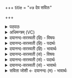 +++
title = "०७ देव सवितः"

+++
<details><summary>पदपाठः</summary>

देव॑। स॒वि॒त॒रिति॑ सवितः। प्र। सु॒व॒। य॒ज्ञम्। प्र। सु॒व॒। य॒ज्ञप॑ति॒मिति॑ य॒ज्ञऽप॑तिम्। भगा॑य। दि॒व्यः। ग॒न्ध॒र्वः। के॒त॒पूरिति॑ केत॒ऽपूः। केत॑म्। नः॒। पु॒ना॒तु॒। वा॒चः। पतिः॑। वाच॑म्। नः॒। स्व॒द॒तु॒। ७।
</details>

<details><summary>अधिमन्त्रम् (VC)</summary>

- सविता देवता
- प्रजापतिर्ऋषिः
- आर्षी त्रिष्टुप्
- धैवतः
</details>

<details><summary>दयानन्द-सरस्वती (हि) - विषयः</summary>

अब किसलिये परमेश्वर की उपासना और प्रार्थना करनी चाहिये, यह विषय अगले मन्त्र में कहा है ॥
</details>

<details><summary>दयानन्द-सरस्वती (हि) - पदार्थः</summary>

पदार्थान्वयभाषाः -  हे (देव) सत्य योगविद्या से उपासना के योग्य शुद्ध ज्ञान देने (सवितः) और सब सिद्धियों को उत्पन्न करने हारे परमेश्वर ! आप (नः) हमारे (भगाय) सम्पूर्ण ऐश्वर्य के लिये (यज्ञम्) सुखों को प्राप्त कराने हारे व्यवहार को (प्रसुव) उत्पन्न कीजिये तथा (यज्ञपतिम्) इस सुखदायक व्यवहार के रक्षक जन को (प्रसुव) उत्पन्न कीजिये (गन्धर्वः) पृथिवी को धरने (दिव्यः) शुद्ध गुण, कर्म और स्वभावों में उत्तम और (केतपूः) विज्ञान से पवित्र करने हारे आप (नः) हमारे (केतम्) विज्ञान को (पुनातु) पवित्र कीजिये और (वाचस्पतिः) सत्य विद्याओं से युक्त वेदवाणी के प्रचार से रक्षा करनेवाले आप (नः) हमारी (वाचम्) वाणी को (स्वदतु) स्वादिष्ठ अर्थात् कोमल मधुर कीजिये ॥७ ॥
</details>

<details><summary>दयानन्द-सरस्वती (हि) - भावार्थः</summary>

भावार्थभाषाः -  जो पुरुष सम्पूर्ण ऐश्वर्य से युक्त शुद्ध, निर्मल ब्रह्म की उपासना और योगविद्या की प्राप्ति के लिये प्रार्थना करते हैं, वे सब ऐश्वर्य्य को प्राप्त अपने आत्मा को शुद्ध और योगविद्या को सिद्ध कर सकते हैं। जो ईश्वर की वाणी के तुल्य अपनी वाणी को शुद्ध करते हैं, वे सत्यवादी हो के सब क्रियाओं के फलों को प्राप्त होते हैं ॥७ ॥
</details>

<details><summary>दयानन्द-सरस्वती (सं) - विषयः</summary>

अथ किमर्थं परमेश्वर उपास्यः प्रार्थनीयश्चास्तीत्याह ॥
</details>

<details><summary>दयानन्द-सरस्वती (सं) - पदार्थः</summary>

पदार्थान्वयभाषाः -  हे देव सत्ययोगविद्ययोपासनीय सवितर्भगवन् ! त्वं नो भगाय यज्ञं प्रसुव, यज्ञपतिं प्रसुव। गन्धर्वो दिव्यः केतपूर्भवान्नोऽस्माकं केतं पुनातु, वाचस्पतिर्भवान्नो वाचं स्वदतु ॥७ ॥
</details>

<details><summary>दयानन्द-सरस्वती (सं) - भावार्थः</summary>

भावार्थभाषाः -  ये सकलैश्वर्य्योपपन्नं शुद्धं ब्रह्मोपासते योगप्राप्तये प्रार्थयन्ते, तेऽखिलैश्वर्य्यं शुद्धात्मानं कर्त्तुं योगं च प्राप्तुं शक्नुवन्ति। ये जगदीश्वरवाग्वत् स्ववाचं शुन्धन्ति, ते सत्यवाचः सन्तः सर्वक्रियाफलान्याप्नुवन्ति ॥७ ॥
</details>

<details><summary>सविता जोशी ← दयानन्दः (म) - भावार्थः</summary>

भावार्थभाषाः -  जी माणसे संपूर्ण ऐश्वर्ययुक्त शुद्ध व निर्मळ ब्रह्माची उपासना व योगविद्येच्या प्राप्तीसाठी प्रार्थना करतात त्यांना सर्व ऐश्वर्य प्राप्त होते. ते आपल्या आत्म्याला शुद्ध बनवू शकतात व योगसिद्धी प्राप्त करू शकतात. जे परमेश्वराच्या वेदवाणीप्रमाणे आपल्या वाणीची शुद्धी करतात ते सत्यवादी बनतात व त्यांना सर्व कर्माचे (उत्तम) फळ प्राप्त होते.
</details>